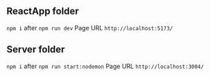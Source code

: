 ## ReactApp folder

`npm i` after `npm run dev`
Page URL `http://localhost:5173/`

## Server folder
`npm i` after `npm run start:nodemon`
Page URL `http://localhost:3004/`
